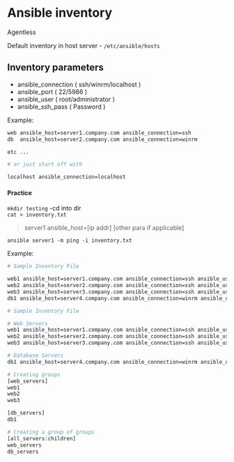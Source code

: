 # Ansible inventory

Agentless

Default inventory in host server - `/etc/ansible/hosts`

## Inventory parameters

- ansible_connection ( ssh/winrm/localhost )
- ansible_port ( 22/5986 )
- ansible_user ( root/administrator )
- ansible_ssh_pass ( Password )

Example:

```bash
web ansible_host=server1.company.com ansible_connection=ssh
db  ansible_host=server2.company.com ansible_connection=winrm

etc ...

# or just start off with

localhost ansible_connection=localhost
```

#### Practice

`mkdir testing` -cd into dir  
`cat > inventory.txt`

> server1 ansible_host=[ip addr] [other para if applicable]

`ansible server1 -m ping -i inventory.txt`

Example:

```bash
# Sample Inventory File

web1 ansible_host=server1.company.com ansible_connection=ssh ansible_user=root ansible_ssh_pass=Password123!
web2 ansible_host=server2.company.com ansible_connection=ssh ansible_user=root ansible_ssh_pass=Password123!
web3 ansible_host=server3.company.com ansible_connection=ssh ansible_user=root ansible_ssh_pass=Password123!
db1 ansible_host=server4.company.com ansible_connection=winrm ansible_user=administrator ansible_password=Password123!
```

```bash
# Sample Inventory File

# Web Servers
web1 ansible_host=server1.company.com ansible_connection=ssh ansible_user=root ansible_ssh_pass=Password123!
web2 ansible_host=server2.company.com ansible_connection=ssh ansible_user=root ansible_ssh_pass=Password123!
web3 ansible_host=server3.company.com ansible_connection=ssh ansible_user=root ansible_ssh_pass=Password123!

# Database Servers
db1 ansible_host=server4.company.com ansible_connection=winrm ansible_user=administrator ansible_password=Password123!

# Creating groups
[web_servers]
web1
web2
web3

[db_servers]
db1

# Creating a group of groups
[all_servers:children]
web_servers
db_servers
```
